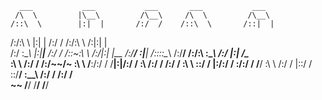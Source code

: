       ___           ___           ___       ___           ___     
     /\  \         |\__\         /\__\     /\  \         /\__\    
    /::\  \        |:|  |       /:/  /    /::\  \       /::|  |   
   /:/\:\  \       |:|  |      /:/  /    /:/\:\  \     /:|:|  |   
  /:/  \:\__\      |:|__|__   /:/  /    /::\~\:\  \   /:/|:|  |__ 
 /:/__/ \:|__|     /::::\__\ /:/__/    /:/\:\ \:\__\ /:/ |:| /\__\
 \:\  \ /:/  /    /:/~~/~    \:\  \    \/__\:\/:/  / \/__|:|/:/  /
  \:\  /:/  /    /:/  /       \:\  \        \::/  /      |:/:/  / 
   \:\/:/  /     \/__/         \:\  \       /:/  /       |::/  /  
    \::/__/                     \:\__\     /:/  /        /:/  /   
     ~~                          \/__/     \/__/         \/__/    

<!--
**DylanLee2/DylanLee2** is a ✨ _special_ ✨ repository because its `README.md` (this file) appears on your GitHub profile.

Here are some ideas to get you started:

- 🔭 I’m currently working on ...
- 🌱 I’m currently learning ...
- 👯 I’m looking to collaborate on ...
- 🤔 I’m looking for help with ...
- 💬 Ask me about ...
- 📫 How to reach me: ...
- 😄 Pronouns: ...
- ⚡ Fun fact: ...
-->
